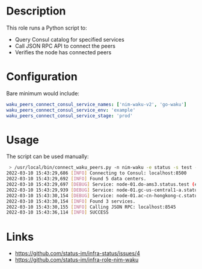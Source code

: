 # Description

This role runs a Python script to:

* Query Consul catalog for specified services
* Call JSON RPC API to connect the peers
* Verifies the node has connected peers

# Configuration

Bare minimum would include:
```yaml
waku_peers_connect_consul_service_names: ['nim-waku-v2', 'go-waku']
waku_peers_connect_consul_service_env: 'example'
waku_peers_connect_consul_service_stage: 'prod'
```

# Usage

The script can be used manually:
```sh
 > /usr/local/bin/connect_waku_peers.py -n nim-waku -e status -s test -l debug
2022-03-10 15:43:29,686 [INFO] Connecting to Consul: localhost:8500
2022-03-10 15:43:29,692 [INFO] Found 5 data centers.
2022-03-10 15:43:29,697 [DEBUG] Service: node-01.do-ams3.status.test (env:status,stage:test,nim,waku,libp2p)
2022-03-10 15:43:29,939 [DEBUG] Service: node-01.gc-us-central1-a.status.test (env:status,stage:test,nim,waku,libp2p)
2022-03-10 15:43:30,154 [DEBUG] Service: node-01.ac-cn-hongkong-c.status.test (env:status,stage:test,nim,waku,libp2p)
2022-03-10 15:43:30,154 [INFO] Found 3 services.
2022-03-10 15:43:30,155 [INFO] Calling JSON RPC: localhost:8545
2022-03-10 15:43:36,114 [INFO] SUCCESS
```

# Links

* https://github.com/status-im/infra-status/issues/4
* https://github.com/status-im/infra-role-nim-waku
